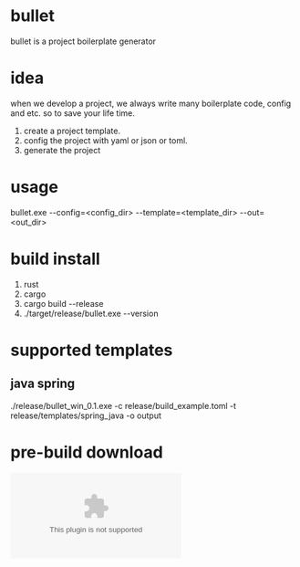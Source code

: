 # bullet
bullet is a project boilerplate generator

# idea
when we develop a project, we always write many boilerplate code, config and etc.
so to save your life time.
1. create a project template.
2. config the project with yaml or json or toml.
3. generate the project

# usage
bullet.exe --config=\<config_dir\> --template=\<template_dir\> --out=\<out_dir\>

# build install
1. rust
2. cargo
3. cargo build --release
4. ./target/release/bullet.exe --version

# supported templates
## java spring
./release/bullet_win_0.1.exe -c release/build_example.toml -t release/templates/spring_java -o output

# pre-build download
![windows-64](https://github.com/thegenius/bullet/blob/master/release/bullet_win64_0.1.exe)